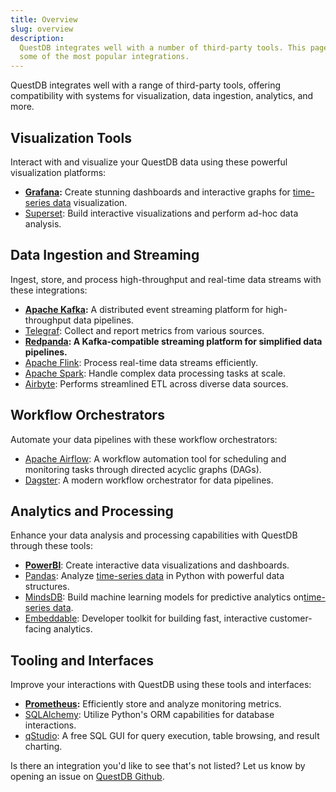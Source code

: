 ```yaml
---
title: Overview
slug: overview
description:
  QuestDB integrates well with a number of third-party tools. This page lists
  some of the most popular integrations.
---
```


QuestDB integrates well with a range of third-party tools, offering
compatibility with systems for visualization, data ingestion, analytics, and
more.

## Visualization Tools

Interact with and visualize your QuestDB data using these powerful visualization
platforms:

- **[Grafana](/docs/third-party-tools/grafana/):** Create stunning dashboards
  and interactive graphs for [time-series data](/blog/what-is-time-series-data/) visualization.
- [Superset](/docs/third-party-tools/superset/): Build interactive
  visualizations and perform ad-hoc data analysis.

## Data Ingestion and Streaming

Ingest, store, and process high-throughput and real-time data streams with these
integrations:

- **[Apache Kafka](/docs/third-party-tools/kafka):** A distributed
  event streaming platform for high-throughput data pipelines.
- [Telegraf](/docs/third-party-tools/telegraf/): Collect and report metrics from
  various sources.
- **[Redpanda](/docs/third-party-tools/redpanda/): A Kafka-compatible streaming
  platform for simplified data pipelines.**
- [Apache Flink](/docs/third-party-tools/flink/): Process real-time data streams
  efficiently.
- [Apache Spark](/docs/third-party-tools/spark/): Handle complex data processing
  tasks at scale.
- [Airbyte](/docs/third-party-tools/airbyte/): Performs streamlined ETL across 
  diverse data sources.

## Workflow Orchestrators

Automate your data pipelines with these workflow orchestrators:

- [Apache Airflow](/docs/third-party-tools/airflow/): A workflow automation tool for
  scheduling and monitoring tasks through directed acyclic graphs (DAGs).
- [Dagster](/docs/third-party-tools/dagster/): A modern workflow orchestrator for
  data pipelines.

## Analytics and Processing

Enhance your data analysis and processing capabilities with QuestDB through
these tools:

- [**PowerBI**](/docs/third-party-tools/powerbi/): Create interactive data visualizations and dashboards.
- [Pandas](/docs/third-party-tools/pandas/): Analyze [time-series data](/blog/what-is-time-series-data/) in Python
  with powerful data structures.
- [MindsDB](/docs/third-party-tools/mindsdb/): Build machine learning models for
  predictive analytics on[time-series data](/blog/what-is-time-series-data/).
- [Embeddable](/docs/third-party-tools/embeddable/): Developer toolkit for
  building fast, interactive customer-facing analytics.

## Tooling and Interfaces

Improve your interactions with QuestDB using these tools and interfaces:

- **[Prometheus](/docs/third-party-tools/prometheus/):** Efficiently store and
  analyze monitoring metrics.
- [SQLAlchemy](/docs/third-party-tools/sqlalchemy/): Utilize Python's ORM
  capabilities for database interactions.
- [qStudio](/docs/third-party-tools/qstudio/): A free SQL GUI for query
  execution, table browsing, and result charting.

Is there an integration you'd like to see that's not listed? Let us know by
opening an issue on [QuestDB Github](https://github.com/questdb/questdb/issues/new/choose).